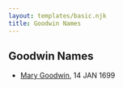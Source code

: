 ```yaml
---
layout: templates/basic.njk
title: Goodwin Names
---
```

## Goodwin Names
- [Mary Goodwin](/people/4/49404198), 14 JAN 1699